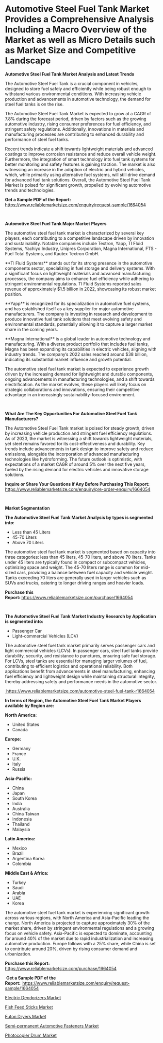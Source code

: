 <p><h1>Automotive Steel Fuel Tank Market Provides a Comprehensive Analysis Including a Macro Overview of the Market as well as Micro Details such as Market Size and Competitive Landscape</h1></p><p><strong>Automotive Steel Fuel Tank Market Analysis and Latest Trends</strong></p>
<p><p>The Automotive Steel Fuel Tank is a crucial component in vehicles, designed to store fuel safely and efficiently while being robust enough to withstand various environmental conditions. With increasing vehicle production and advancements in automotive technology, the demand for steel fuel tanks is on the rise. </p><p>The Automotive Steel Fuel Tank Market is expected to grow at a CAGR of 7.8% during the forecast period, driven by factors such as the growing automotive industry, rising consumer preferences for fuel efficiency, and stringent safety regulations. Additionally, innovations in materials and manufacturing processes are contributing to enhanced durability and performance of steel fuel tanks. </p><p>Recent trends indicate a shift towards lightweight materials and advanced coatings to improve corrosion resistance and reduce overall vehicle weight. Furthermore, the integration of smart technology into fuel tank systems for better monitoring and safety features is gaining traction. The market is also witnessing an increase in the adoption of electric and hybrid vehicles, which, while primarily using alternative fuel systems, will still drive demand for advanced fuel tank solutions. Overall, the Automotive Steel Fuel Tank Market is poised for significant growth, propelled by evolving automotive trends and technologies.</p></p>
<p><strong>Get a Sample PDF of the Report:&nbsp;</strong> <a href="https://www.reliablemarketsize.com/enquiry/request-sample/1664054?utm_campaign=1167&utm_medium=2&utm_source=Github&utm_content=ia&utm_term=28092024&utm_id=automotive-steel-fuel-tank">https://www.reliablemarketsize.com/enquiry/request-sample/1664054</a></p>
<p>&nbsp;</p>
<p><strong>Automotive Steel Fuel Tank Major Market Players</strong></p>
<p><p>The automotive steel fuel tank market is characterized by several key players, each contributing to a competitive landscape driven by innovation and sustainability. Notable companies include Textron, Yapp, TI Fluid Systems, Yachiyo Industry, Unipres Corporation, Magna International, FTS - Fuel Total Systems, and Kautex Textron GmbH.</p><p>**TI Fluid Systems** stands out for its strong presence in the automotive components sector, specializing in fuel storage and delivery systems. With a significant focus on lightweight materials and advanced manufacturing processes, the company aims to enhance fuel efficiency while adhering to stringent environmental regulations. TI Fluid Systems reported sales revenue of approximately $1.5 billion in 2022, showcasing its robust market position.</p><p>**Yapp** is recognized for its specialization in automotive fuel systems, and has established itself as a key supplier for major automotive manufacturers. The company is investing in research and development to produce innovative fuel tank solutions that meet evolving safety and environmental standards, potentially allowing it to capture a larger market share in the coming years.</p><p>**Magna International** is a global leader in automotive technology and manufacturing. With a diverse product portfolio that includes fuel tanks, Magna has been expanding its capabilities in electric vehicles, aligning with industry trends. The company’s 2022 sales reached around $38 billion, indicating its substantial market influence and growth potential.</p><p>The automotive steel fuel tank market is expected to experience growth driven by the increasing demand for lightweight and durable components, ongoing advancements in manufacturing technologies, and a shift towards electrification. As the market evolves, these players will likely focus on strategic collaborations and innovations, ensuring their competitive advantage in an increasingly sustainability-focused environment.</p></p>
<p>&nbsp;</p>
<p><strong>What Are The Key Opportunities For Automotive Steel Fuel Tank Manufacturers?</strong></p>
<p><p>The Automotive Steel Fuel Tank market is poised for steady growth, driven by increasing vehicle production and stringent fuel efficiency regulations. As of 2023, the market is witnessing a shift towards lightweight materials, yet steel remains favored for its cost-effectiveness and durability. Key trends include advancements in tank design to improve safety and reduce emissions, alongside the incorporation of advanced manufacturing technologies like hydroforming. The future outlook is optimistic, with expectations of a market CAGR of around 5% over the next five years, fueled by the rising demand for electric vehicles and innovative storage solutions.</p></p>
<p><strong>Inquire or Share Your Questions If Any Before Purchasing This Report:</strong> <a href="https://www.reliablemarketsize.com/enquiry/pre-order-enquiry/1664054?utm_campaign=1167&utm_medium=2&utm_source=Github&utm_content=ia&utm_term=28092024&utm_id=automotive-steel-fuel-tank">https://www.reliablemarketsize.com/enquiry/pre-order-enquiry/1664054</a></p>
<p>&nbsp;</p>
<p><strong>Market Segmentation</strong></p>
<p><strong>The Automotive Steel Fuel Tank Market Analysis by types is segmented into:</strong></p>
<p><ul><li>Less than 45 Liters</li><li>45-70 Liters</li><li>Above 70 Liters</li></ul></p>
<p><p>The automotive steel fuel tank market is segmented based on capacity into three categories: less than 45 liters, 45-70 liters, and above 70 liters. Tanks under 45 liters are typically found in compact or subcompact vehicles, optimizing space and weight. The 45-70 liters range is common for mid-sized cars, providing a balance between fuel capacity and vehicle weight. Tanks exceeding 70 liters are generally used in larger vehicles such as SUVs and trucks, catering to longer driving ranges and heavier loads.</p></p>
<p><strong>Purchase this Report:&nbsp;</strong><a href="https://www.reliablemarketsize.com/purchase/1664054?utm_campaign=1167&utm_medium=2&utm_source=Github&utm_content=ia&utm_term=28092024&utm_id=automotive-steel-fuel-tank">https://www.reliablemarketsize.com/purchase/1664054</a></p>
<p>&nbsp;</p>
<p><strong>The Automotive Steel Fuel Tank Market Industry Research by Application is segmented into:</strong></p>
<p><ul><li>Passenger Car</li><li>Light-commercial Vehicles (LCV)</li></ul></p>
<p><p>The automotive steel fuel tank market primarily serves passenger cars and light commercial vehicles (LCVs). In passenger cars, steel fuel tanks provide durability, security, and resistance to punctures, ensuring safe fuel storage. For LCVs, steel tanks are essential for managing larger volumes of fuel, contributing to efficient logistics and operational reliability. Both applications benefit from advancements in steel manufacturing, enhancing fuel efficiency and lightweight design while maintaining structural integrity, thereby addressing safety and performance needs in the automotive sector.</p></p>
<p><a href="https://www.reliablemarketsize.com/automotive-steel-fuel-tank-r1664054?utm_campaign=1167&utm_medium=2&utm_source=Github&utm_content=ia&utm_term=28092024&utm_id=automotive-steel-fuel-tank">&nbsp;https://www.reliablemarketsize.com/automotive-steel-fuel-tank-r1664054</a></p>
<p><strong>In terms of Region, the Automotive Steel Fuel Tank Market Players available by Region are:</strong></p>
<p>
    <p> <strong> North America: </strong>
        <ul>
            <li>United States</li>
            <li>Canada</li>
        </ul>
        </p> 
    <p> <strong> Europe: </strong>
        <ul>
            <li>Germany</li>
            <li>France</li>
            <li>U.K.</li>
            <li>Italy</li>
            <li>Russia</li>
        </ul>
        </p> 
    <p> <strong> Asia-Pacific: </strong>
        <ul>
            <li>China</li>
            <li>Japan</li>
            <li>South Korea</li>
            <li>India</li>
            <li>Australia</li>
            <li>China Taiwan</li>
            <li>Indonesia</li>
            <li>Thailand</li>
            <li>Malaysia</li>
        </ul>
        </p> 
    <p> <strong> Latin America: </strong>
        <ul>
            <li>Mexico</li>
            <li>Brazil</li>
            <li>Argentina Korea</li>
            <li>Colombia</li>
        </ul>
        </p> 
    <p> <strong> Middle East & Africa: </strong>
        <ul>
            <li>Turkey</li>
            <li>Saudi</li>
            <li>Arabia</li>
            <li>UAE</li>
            <li>Korea</li>
        </ul>
    </p>
    </p>
<p><p>The automotive steel fuel tank market is experiencing significant growth across various regions, with North America and Asia-Pacific leading the charge. North America is projected to capture approximately 30% of the market share, driven by stringent environmental regulations and a growing focus on vehicle safety. Asia-Pacific is expected to dominate, accounting for around 40% of the market due to rapid industrialization and increasing automotive production. Europe follows with a 25% share, while China is set to contribute around 20%, driven by rising consumer demand and urbanization.</p></p>
<p><strong>Purchase this Report: </strong><a href="https://www.reliablemarketsize.com/purchase/1664054?utm_campaign=1167&utm_medium=2&utm_source=Github&utm_content=ia&utm_term=28092024&utm_id=automotive-steel-fuel-tank">https://www.reliablemarketsize.com/purchase/1664054</a></p>
<p>&nbsp;<strong>Get a Sample PDF of the Report:&nbsp;&nbsp;</strong><a href="https://www.reliablemarketsize.com/enquiry/request-sample/1664054?utm_campaign=1167&utm_medium=2&utm_source=Github&utm_content=ia&utm_term=28092024&utm_id=automotive-steel-fuel-tank">https://www.reliablemarketsize.com/enquiry/request-sample/1664054</a></p>
<p><strong></strong></p>
<p><p><a href="https://www.linkedin.com/pulse/deep-dive-electric-deodorizers-market-itstrends-segmentation-vo50e?utm_campaign=1167&utm_medium=2&utm_source=Github&utm_content=ia&utm_term=28092024&utm_id=automotive-steel-fuel-tank">Electric Deodorizers Market</a></p><p><a href="https://github.com/mabutironaldo/Market-Research-Report-List-6/blob/main/fish-feed-sticks-market.md?utm_campaign=1167&utm_medium=2&utm_source=Github&utm_content=ia&utm_term=28092024&utm_id=automotive-steel-fuel-tank">Fish Feed Sticks Market</a></p><p><a href="https://www.linkedin.com/pulse/insights-futon-dryers-market-size-which-expanding-127-cagr-from-biyte?utm_campaign=1167&utm_medium=2&utm_source=Github&utm_content=ia&utm_term=28092024&utm_id=automotive-steel-fuel-tank">Futon Dryers Market</a></p><p><a href="https://github.com/AdeaOsmani695/Market-Research-Report-List-1/blob/main/semi-permanent-automotive-fasteners-market.md?utm_campaign=1167&utm_medium=2&utm_source=Github&utm_content=ia&utm_term=28092024&utm_id=automotive-steel-fuel-tank">Semi-permanent Automotive Fasteners Market</a></p><p><a href="https://issuu.com/reportprime-2/docs/photocopier-drum-market-size-2030.p_09d9f2ffea9cd5?utm_campaign=1167&utm_medium=2&utm_source=Github&utm_content=ia&utm_term=28092024&utm_id=automotive-steel-fuel-tank">Photocopier Drum Market</a></p></p>